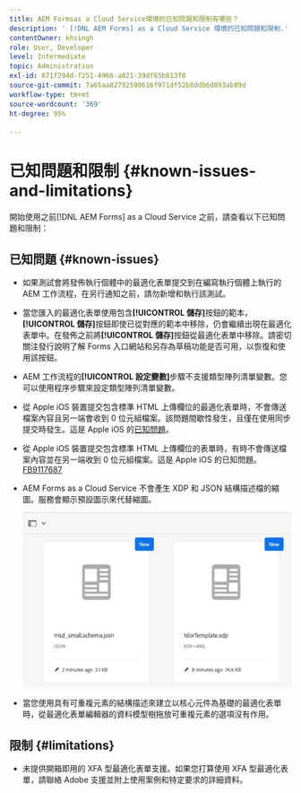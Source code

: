 ```yaml
---
title: AEM Formsas a Cloud Service環境的已知問題和限制有哪些？
description: ' [!DNL AEM Forms] as a Cloud Service 環境的已知問題和限制.'
contentOwner: khsingh
role: User, Developer
level: Intermediate
topic: Administration
exl-id: 871f294d-f251-4966-a021-39df65b613f0
source-git-commit: 7a65aa82792500616f971df52b8ddb6d893ab89d
workflow-type: tm+mt
source-wordcount: '369'
ht-degree: 95%

---
```


# 已知問題和限制 {#known-issues-and-limitations}

開始使用之前[!DNL AEM Forms] as a Cloud Service 之前，請查看以下已知問題和限制：

## 已知問題 {#known-issues}

* 如果測試會將發佈執行個體中的最適化表單提交到在編寫執行個體上執行的 AEM 工作流程，在另行通知之前，請勿新增和執行該測試。

* 當您匯入的最適化表單使用包含&#x200B;**[!UICONTROL 儲存]**&#x200B;按鈕的範本，**[!UICONTROL 儲存]**&#x200B;按鈕即使已從對應的範本中移除，仍會繼續出現在最適化表單中。在發佈之前將&#x200B;**[!UICONTROL 儲存]**&#x200B;按鈕從最適化表單中移除。請密切關注發行說明了解 Forms 入口網站和另存為草稿功能是否可用，以恢復和使用該按鈕。

* AEM 工作流程的&#x200B;**[!UICONTROL 設定變數]**&#x200B;步驟不支援類型陣列清單變數。您可以使用程序步驟來設定類型陣列清單變數。

* 從 Apple iOS 裝置提交包含標準 HTML 上傳欄位的最適化表單時，不會傳送檔案內容且另一端會收到 0 位元組檔案。該問題間歇性發生，且僅在使用同步提交時發生。這是 Apple iOS 的[已知問題](https://feedbackassistant.apple.com/feedback/9117687)。

* 從 Apple iOS 裝置提交包含標準 HTML 上傳欄位的表單時，有時不會傳送檔案內容並在另一端收到 0 位元組檔案。這是 Apple iOS 的已知問題。[FB9117687](https://feedbackassistant.apple.com/feedback/9117687)

* AEM Forms as a Cloud Service 不會產生 XDP 和 JSON 結構描述檔的縮圖。服務會顯示預設圖示來代替縮圖。

  ![表單縮圖已知問題](/help/forms/assets/forms-tumbnail-known-issue.png)

* 當您使用具有可重複元素的結構描述來建立以核心元件為基礎的最適化表單時，從最適化表單編輯器的資料模型樹拖放可重複元素的選項沒有作用。

## 限制 {#limitations}

* 未提供開箱即用的 XFA 型最適化表單支援。如果您打算使用 XFA 型最適化表單，請聯絡 Adobe 支援並附上使用案例和特定要求的詳細資料。

